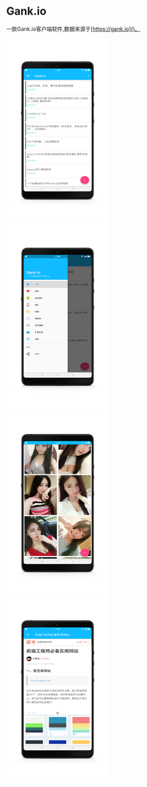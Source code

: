 # Gank.io


一款Gank.io客户端软件,数据来源于[https://gank.io]()。



<img src="/screen/Screenshot_1.png" width="270" height="486"/><img src="/screen/Screenshot_2.png" width="270" height="486"/><br>
<img src="/screen/Screenshot_3.png" width="270" height="486"/><img src="/screen/Screenshot_4.png" width="270" height="486"/>


